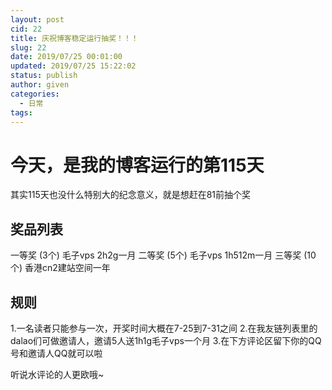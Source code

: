 ```yaml
---
layout: post
cid: 22
title: 庆祝博客稳定运行抽奖！！！
slug: 22
date: 2019/07/25 00:01:00
updated: 2019/07/25 15:22:02
status: publish
author: given
categories: 
  - 日常
tags: 
---
```



# 今天，是我的博客运行的第115天
其实115天也没什么特别大的纪念意义，就是想赶在81前抽个奖
## 奖品列表
一等奖 (3个) 毛子vps 2h2g一月
二等奖 (5个) 毛子vps 1h512m一月
三等奖 (10个) 香港cn2建站空间一年
## 规则
1.一名读者只能参与一次，开奖时间大概在7-25到7-31之间
2.在我友链列表里的dalao们可做邀请人，邀请5人送1h1g毛子vps一个月
3.在下方评论区留下你的QQ号和邀请人QQ就可以啦










听说水评论的人更欧哦~
